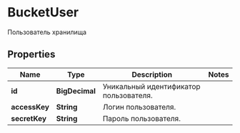 

# BucketUser

Пользователь хранилища

## Properties

| Name | Type | Description | Notes |
|------------ | ------------- | ------------- | -------------|
|**id** | **BigDecimal** | Уникальный идентификатор пользователя. |  |
|**accessKey** | **String** | Логин пользователя. |  |
|**secretKey** | **String** | Пароль пользователя. |  |



